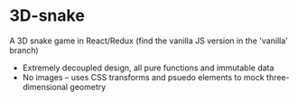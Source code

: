 # 3D-snake
A 3D snake game in React/Redux (find the vanilla JS version in the 'vanilla' branch)

* Extremely decoupled design, all pure functions and immutable data
* No images – uses CSS transforms and psuedo elements to mock three-dimensional geometry
